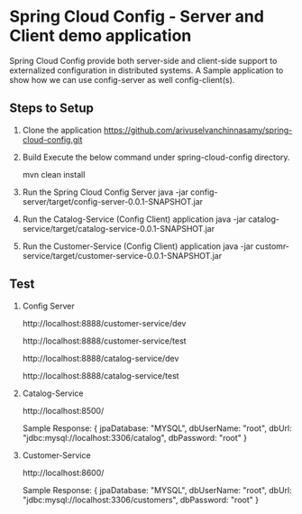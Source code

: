 # Spring Cloud Config - Server and Client demo application

Spring Cloud Config provide both server-side and client-side support to externalized configuration in distributed systems. A Sample application to show how we can use config-server as well config-client(s).
	 
## Steps to Setup
1. Clone the application
	https://github.com/arivuselvanchinnasamy/spring-cloud-config.git
	
2. Build
   Execute the below command under spring-cloud-config directory. 
   
   mvn clean install  
  
3. Run the Spring Cloud Config Server
	java -jar config-server/target/config-server-0.0.1-SNAPSHOT.jar

4. Run the Catalog-Service (Config Client) application
	java -jar catalog-service/target/catalog-service-0.0.1-SNAPSHOT.jar
	
5. Run the Customer-Service (Config Client) application
	java -jar customr-service/target/customer-service-0.0.1-SNAPSHOT.jar
	
## Test

1) Config Server
	
	http://localhost:8888/customer-service/dev
	
	http://localhost:8888/customer-service/test
	
	http://localhost:8888/catalog-service/dev
	
	http://localhost:8888/catalog-service/test	
	
2) Catalog-Service

	http://localhost:8500/
	
	Sample Response:
		{
		jpaDatabase: "MYSQL",
		dbUserName: "root",
		dbUrl: "jdbc:mysql://localhost:3306/catalog",
		dbPassword: "root"
		}
3) Customer-Service
	
	http://localhost:8600/
	
	Sample Response:
		{
		jpaDatabase: "MYSQL",
		dbUserName: "root",
		dbUrl: "jdbc:mysql://localhost:3306/customers",
		dbPassword: "root"
		}
 
